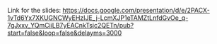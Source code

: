 
Link for the slides:
https://docs.google.com/presentation/d/e/2PACX-1vTd6Yx7XKUGNCWyEHzIJE_j-LcmXJP1eTAMZtLnfdGvOe_q-7gJxxv_YQmCiiLB7yEACnkTsjc2QETn/pub?start=false&loop=false&delayms=3000

